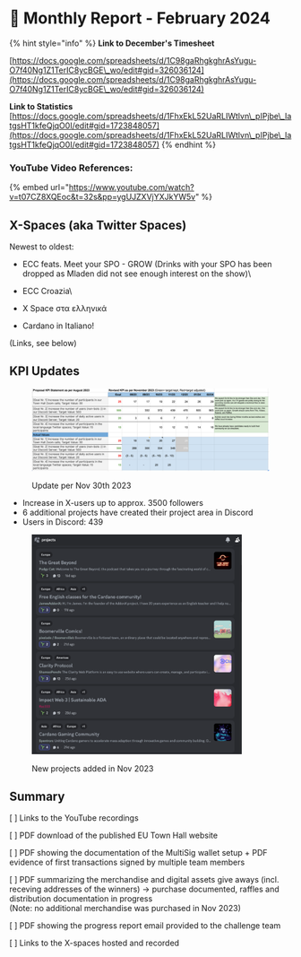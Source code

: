 # 🛫 Monthly Report - February 2024



{% hint style="info" %}
**Link to December's Timesheet**

[https://docs.google.com/spreadsheets/d/1C98gaRhgkghrAsYugu-O7f40Ng1Z1TerIC8ycBGE\_wo/edit#gid=326036124](https://docs.google.com/spreadsheets/d/1C98gaRhgkghrAsYugu-O7f40Ng1Z1TerIC8ycBGE\_wo/edit#gid=326036124)



**Link to Statistics** [https://docs.google.com/spreadsheets/d/1FhxEkL52UaRLIWtlvn\_pIPjbe\_IatgsHT1kfeQjqO0I/edit#gid=1723848057](https://docs.google.com/spreadsheets/d/1FhxEkL52UaRLIWtlvn\_pIPjbe\_IatgsHT1kfeQjqO0I/edit#gid=1723848057)
{% endhint %}





### YouTube Video References:



{% embed url="https://www.youtube.com/watch?v=t07CZ8XQEoc&t=32s&pp=ygUJZXVjYXJkYW5v" %}



## X-Spaces (aka Twitter Spaces)

Newest to oldest:

* ECC feats. Meet your SPO - GROW (Drinks with your SPO has been dropped as Mladen did not see enough interest on the show)\

* ECC Croazia\

* X Space στα ελληνικά
* Cardano in Italiano!

(Links, see below)

## KPI Updates

<figure><img src="../../.gitbook/assets/Screenshot 2023-12-09 at 05.28.58.png" alt=""><figcaption><p>Update per Nov 30th 2023</p></figcaption></figure>

* Increase in X-users up to approx. 3500 followers
* 6 additional projects have created their project area in Discord
* Users in Discord: 439

<figure><img src="../../.gitbook/assets/Screenshot 2023-12-09 at 05.22.19.png" alt="" width="375"><figcaption><p>New projects added in Nov 2023</p></figcaption></figure>

## Summary

\[ ] Links to the YouTube recordings

\[ ] PDF download of the published EU Town Hall website

\[ ] PDF showing the documentation of the MultiSig wallet setup + PDF evidence of first transactions signed by multiple team members&#x20;

\[ ] PDF summarizing the merchandise and digital assets give aways (incl. receving addresses of the winners)  -> purchase documented, raffles and distribution documentation in progress\
(Note: no additional merchandise was purchased in Nov 2023)

\[ ] PDF showing the progress report email provided to the challenge team

\[ ] Links to the X-spaces hosted and recorded

